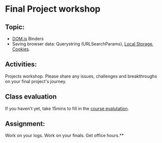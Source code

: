 # Final Project workshop

## Topic:

* [DOM.js](https://github.com/lenincompres/DOM.js) Binders
* Saving browser data: Querystring (URLSearchParams), [Local Storage](https://www.w3schools.com/jsreF/prop_win_localstorage.asp), [Cookies](https://www.w3schools.com/js/js_cookies.asp).

## Activities:

Projects workshop. Please share any issues, challenges and breakthroughs on your final project's journey.

## Class evaluation

If you haven't yet, take 15mins to fill in the [course evalutation](https://coursefeedback.nyu.edu/nyu/).

## Assignment:

Work on your logs. Work on your finals. Get office hours.**
